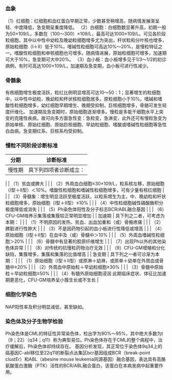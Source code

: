 ## 


### 血象
（1）红细胞：红细胞和血红蛋白早期正常，少数甚至稍增高，随病情发展渐呈轻、中度降低，急变期呈重度降低。
（2）白细胞：白细胞数显著升高，初期一般为50×109/L，多数在（100～300）×109/L，最高可达1000×109/L。可见各阶段粒细胞，其中以中性中幼粒及晚幼粒细胞增多尤为突出，杆状粒和分叶核也增多，原始粒细胞（Ⅰ＋Ⅱ）低于10%，嗜碱性粒细胞可高达10%～20%，是慢粒特征之一。嗜酸性粒细胞和单核细胞也可增多。随病情进展，原始粒细胞可增多，加速期可大于10%，急变期可大中20%。
（3）血小板：血小板增多见于1/3～1/2的初诊病例，有时可高达1000×109/L，加速期及急变期，血小板可进行性减少。

### 骨髄象
有核细胞增生极度活跃，粒红比例明显增高可达10～50：1；显著增生的粒细胞中，以中性中幼粒、晚幼粒和杯状核粒细胞居多。原粒细胞小于10%。嗜碱和嗜酸性粒细胞增多，幼红细胞早期增生、晚期受抑制，巨核细胞增多，骨髄可发生轻度纤维化。
加速期及急变期时，原始细胞逐渐增多。慢粒是多能干细胞水平上突变的克隆性疾病，故可向多方面急性变：急粒变，急淋变，此外还可有慢粒急变为原始单核、原始红细胞、原始巨核细胞、早幼粒细胞、嗜酸或嗜碱性粒细胞等急性白血病。急变期红系、巨核系均受抑制。
### 慢粒不同阶段诊断标准 
| 分期 | 诊断标准 |
| --- | --- |
| 慢性期 | 具下列四项者诊断成立： |
| 
 | （1）贫血或脾大 |
| 
 | （2）外周血白细胞≥30×109/L，粒系核左移，原始细胞（Ⅰ型＋Ⅱ型）＜10%。嗜酸性粒细胞和嗜碱性粒细胞增多，可有少量有核红细胞 |
| 
 | （3）骨髓象：增生明显活跃至极度活跃，以粒系增生为主，中、晚幼粒和杆状粒细胞增多，原始细胞（Ⅰ型＋Ⅱ型）≤10% |
| 
 | （4）中性粒细胞碱性磷酸酶积分极度降低或消失 |
| 
 | （5）Ph染色体阳性及分子标志BCR/ABL融合基因 |
| 
 | （6）CFU-GM培养示集落或集簇较正常明显增加 |
| 加速期 | 具下列之二者，可考虑为本期： |
| 
 | （1）不明原因的发热、贫血、出血加重和（或）骨骼疼痛 |
| 
 | （2）脾脏进行性肿大 |
| 
 | （3）不是因药物引起的血小板进行性降低或增高 |
| 
 | （4）原始细胞（Ⅰ型＋Ⅱ型）在血中及（或）骨髓中＞10% |
| 
 | （5）外周血嗜碱性粒细胞＞20% |
| 
 | （6）骨髓中有显著的胶原纤维增生 |
| 
 | （7）出现Ph以外的其他染色体异常 |
| 
 | （8）对传统的抗慢粒药物治疗无效 |
| 
 | （9）CFU-GM增殖和分化缺陷，集簇增多，集簇和集落的比值增高 |
| 急变期 | 具下列之一者可诊渐为本期： |
| 
 | （1）原始细胞（Ⅰ型＋Ⅱ型）或原淋＋幼淋，或原单＋幼单在外周血或骨髓中≥20% |
| 
 | （2）外周血中原始粒＋早幼粒细胞≥30% |
| 
 | （3）骨髓中原始粒＋早幼粒细胞≥50% |
| 
 | （4）有髓外原始细胞浸润
此期临床症状、体征比加速期更恶化，CFU-GM培养呈小簇生长或不生长 |


### 细胞化学染色
NAP阳性率及积分明显减低，甚至缺如。

### 染色体及分子生物学检验
Ph染色体是CML的特征性异常染色体，检出字为90%～95%，其中绝大多数为t（9；22）（q34；q11）称为典型易位。Ph染色体存在于CML的整个病程中，治疗缓解后，Ph染色体却持续存在。
基因分析发现，其正常位于染色体9q34上的癌基因C-abl移位至22q11的断裂点丛集区bcr基因组成BCR（break-point clustEr）和ABL（abesine mouse leukemia同源基因）融合基因，表达具有高酪氨酸蛋白激酶（PTK）活性的BCR/ABL融合蛋白，该蛋白在本病发病中起重要作用。
